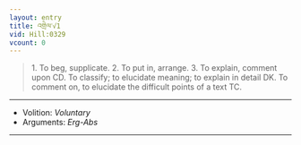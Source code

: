```yaml
---
layout: entry
title: འགྲེལ་√1
vid: Hill:0329
vcount: 0
---
```

> 1\. To beg, supplicate\. 2\. To put in, arrange\. 3\. To explain, comment upon CD\. To classify; to elucidate meaning; to explain in detail DK\. To comment on, to elucidate the difficult points of a text TC\.

---
* Volition: _Voluntary_
* Arguments: _Erg-Abs_

---

